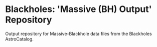# Blackholes: 'Massive (BH) Output' Repository
Output repository for Massive-Blackhole data files from the Blackholes AstroCatalog.
